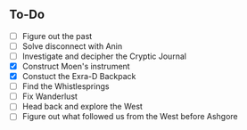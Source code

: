 ## To-Do
- [ ] Figure out the past
- [ ] Solve disconnect with Anin
- [ ] Investigate and decipher the Cryptic Journal
- [x] Construct Moen's instrument
- [x] Constuct the Exra-D Backpack
- [ ] Find the Whistlesprings
- [ ] Fix Wanderlust
- [ ] Head back and explore the West
- [ ] Figure out what followed us from the West before Ashgore